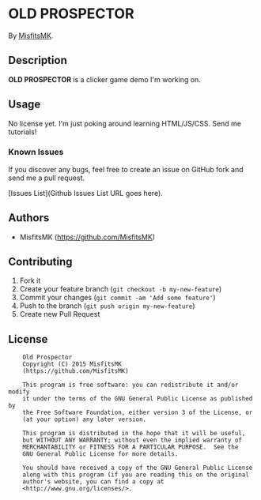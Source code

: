 # OLD PROSPECTOR
<!-- If you'd like to use a logo instead uncomment this code and remove the text above this line

  ![Logo](URL to logo img file goes here)

-->

By [MisfitsMK](https://misfits.ninja/).


## Description
**OLD PROSPECTOR** is a clicker game demo I'm working on.

## Usage

No license yet. I'm just poking around learning HTML/JS/CSS. Send me tutorials!


### Known Issues

If you discover any bugs, feel free to create an issue on GitHub fork and
send me a pull request.

[Issues List](Github Issues List URL goes here).

## Authors

* MisfitsMK (https://github.com/MisfitsMK)


## Contributing

1. Fork it
2. Create your feature branch (`git checkout -b my-new-feature`)
3. Commit your changes (`git commit -am 'Add some feature'`)
4. Push to the branch (`git push origin my-new-feature`)
5. Create new Pull Request


## License

		Old Prospector
		Copyright (C) 2015 MisfitsMK
		(https://github.com/MisfitsMK)

		This program is free software: you can redistribute it and/or modify
		it under the terms of the GNU General Public License as published by
		the Free Software Foundation, either version 3 of the License, or
		(at your option) any later version.

		This program is distributed in the hope that it will be useful,
		but WITHOUT ANY WARRANTY; without even the implied warranty of
		MERCHANTABILITY or FITNESS FOR A PARTICULAR PURPOSE.  See the
		GNU General Public License for more details.

		You should have received a copy of the GNU General Public License
		along with this program (if you are reading this on the original
		author's website, you can find a copy at
		<http://www.gnu.org/licenses/>.
